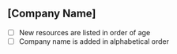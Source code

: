 ## [Company Name]

- [ ] New resources are listed in order of age
- [ ] Company name is added in alphabetical order
